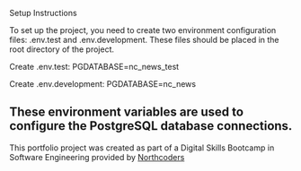 Setup Instructions

To set up the project, you need to create two environment configuration files: .env.test and .env.development. These files should be placed in the root directory of the project.

Create .env.test: PGDATABASE=nc_news_test

Create .env.development: PGDATABASE=nc_news

These environment variables are used to configure the PostgreSQL database connections.
--- 

This portfolio project was created as part of a Digital Skills Bootcamp in Software Engineering provided by [Northcoders](https://northcoders.com/)
